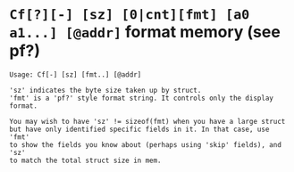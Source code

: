 <!-- TITLE: Cf -->

#  **`Cf[?][-] [sz] [0|cnt][fmt] [a0 a1...] [@addr]`** format memory (see pf?)


```text
Usage: Cf[-] [sz] [fmt..] [@addr]

'sz' indicates the byte size taken up by struct.
'fmt' is a 'pf?' style format string. It controls only the display format.

You may wish to have 'sz' != sizeof(fmt) when you have a large struct
but have only identified specific fields in it. In that case, use 'fmt'
to show the fields you know about (perhaps using 'skip' fields), and 'sz'
to match the total struct size in mem.
```
